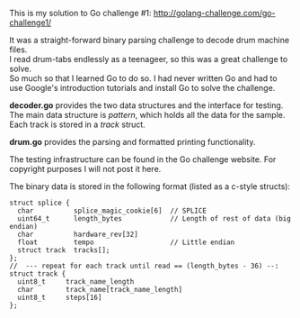 This is my solution to Go challenge #1:
http://golang-challenge.com/go-challenge1/

It was a straight-forward binary parsing challenge to decode drum machine files.  
I read drum-tabs endlessly as a teenageer, so this was a great challenge to solve.  
So much so that I learned Go to do so.  I had never written Go and had to use Google's
introduction tutorials and install Go to solve the challenge.


**decoder.go** provides the two data structures and the interface for testing.  
The main data structure is *pattern*, which holds all the data for the sample.  Each track
is stored in a *track* struct.

**drum.go** provides the parsing and formatted printing functionality.

The testing infrastructure can be found in the Go challenge website.  For copyright purposes
I will not post it here.

The binary data is stored in the following format (listed as a c-style structs):
```
struct splice {
  char          splice_magic_cookie[6]  // SPLICE
  uint64_t      length_bytes            // Length of rest of data (big endian)
  char          hardware_rev[32]
  float         tempo                   // Little endian
  struct track  tracks[];
};
//  --- repeat for each track until read == (length_bytes - 36) --:
struct track {
  uint8_t     track_name_length
  char        track_name[track_name_length]
  uint8_t     steps[16]
};
```
